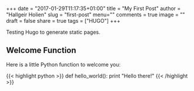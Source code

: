 +++
date = "2017-01-29T11:17:35+01:00"
title = "My First Post"
author = "Hallgeir Holien"
slug = "first-post"
menu=""
comments = true
image = ""
draft = false
share = true
tags = ["HUGO"]
+++

Testing Hugo to generate static pages.

## Welcome Function

Here is a little Python function to welcome you:

{{< highlight python >}}
def hello_world():
    print "Hello there!"
{{< /highlight >}}

